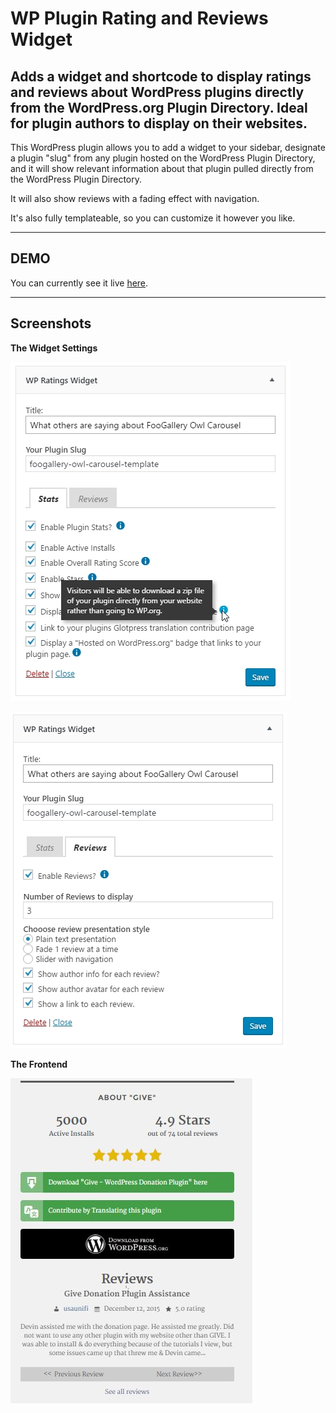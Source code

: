 # WP Plugin Rating and Reviews Widget
Adds a widget and shortcode to display ratings and reviews about WordPress plugins directly from the WordPress.org Plugin Directory. Ideal for plugin authors to display on their websites.
---
This WordPress plugin allows you to add a widget to your sidebar, designate a plugin "slug" from any plugin hosted on the WordPress Plugin Directory, and it will show relevant information about that plugin pulled directly from the WordPress Plugin Directory.

It will also show reviews with a fading effect with navigation.

It's also fully templateable, so you can customize it however you like.

---
## DEMO

You can currently see it live [here](http://www.mattcromwell.com/products/foogallery-owl-carousel/).

---
## Screenshots
**The Widget Settings**

![Widget Preview Stats Tab](assets/backend-preview-stats-tab.jpg)

![Widget Preview Stats Tab](assets/backend-preview-reviews-tab.jpg)

**The Frontend**

![Backend Preview](assets/front-end-preview.jpg)

